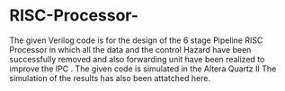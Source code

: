 # RISC-Processor-
The given Verilog code is for the design of the 6 stage Pipeline RISC Processor in which all the data and the control Hazard have been successfully removed and also forwarding unit have been realized to improve the IPC . The given code is simulated in the Altera Quartz II
The simulation of the results has also been attatched here.
